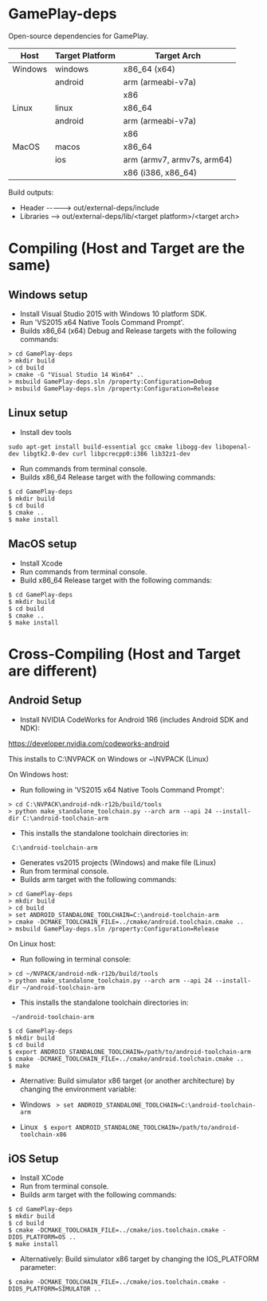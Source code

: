 GamePlay-deps
=============

Open-source dependencies for GamePlay.

| Host     | Target Platform             | Target Arch                            
|----------|-----------------------------|----------------------------------------
| Windows  | windows                     | x86_64 (x64)
|          | android                     | arm (armeabi-v7a)
|          |                             | x86
| Linux    | linux                       | x86_64
|          | android                     | arm (armeabi-v7a)
|          |                             | x86
| MacOS    | macos                       | x86_64                                 
|          | ios                         | arm (armv7, armv7s, arm64) 
|          |                             | x86 (i386, x86_64)

Build outputs:

* Header ----->     out/external-deps/include
* Libraries -->     out/external-deps/lib/\<target platform\>/\<target arch\>

# Compiling (Host and Target are the same)

## Windows setup
* Install Visual Studio 2015 with Windows 10 platform SDK.
* Run 'VS2015 x64 Native Tools Command Prompt'. 
* Builds x86_64 (x64) Debug and Release targets with the following commands:

```
> cd GamePlay-deps
> mkdir build
> cd build
> cmake -G "Visual Studio 14 Win64" ..
> msbuild GamePlay-deps.sln /property:Configuration=Debug
> msbuild GamePlay-deps.sln /property:Configuration=Release
```

## Linux setup
* Install dev tools
```
sudo apt-get install build-essential gcc cmake libogg-dev libopenal-dev libgtk2.0-dev curl libpcrecpp0:i386 lib32z1-dev
```
* Run commands from terminal console.
* Builds x86_64 Release target with the following commands:

```
$ cd GamePlay-deps
$ mkdir build
$ cd build
$ cmake ..
$ make install

```

## MacOS setup

* Install Xcode
* Run commands from terminal console.
* Build x86_64 Release target with the following commands:

```
$ cd GamePlay-deps
$ mkdir build
$ cd build
$ cmake ..
$ make install

```

# Cross-Compiling (Host and Target are different)

## Android Setup

* Install NVIDIA CodeWorks for Android 1R6 (includes Android SDK and NDK):

https://developer.nvidia.com/codeworks-android

This installs to C:\NVPACK on Windows or ~\NVPACK (Linux)

On Windows host:
* Run following in 'VS2015 x64 Native Tools Command Prompt':

```
> cd C:\NVPACK\android-ndk-r12b/build/tools
> python make_standalone_toolchain.py --arch arm --api 24 --install-dir C:\android-toolchain-arm
```
* This installs the standalone toolchain directories in:

```
 C:\android-toolchain-arm
```
* Generates vs2015 projects (Windows) and make file (Linux)
* Run from terminal console.
* Builds arm target with the following commands:

```
> cd GamePlay-deps
> mkdir build
> cd build
> set ANDROID_STANDALONE_TOOLCHAIN=C:\android-toolchain-arm
> cmake -DCMAKE_TOOLCHAIN_FILE=../cmake/android.toolchain.cmake ..
> msbuild GamePlay-deps.sln /property:Configuration=Release
```

On Linux host:
* Run following in terminal console:

```
> cd ~/NVPACK/android-ndk-r12b/build/tools
> python make_standalone_toolchain.py --arch arm --api 24 --install-dir ~/android-toolchain-arm
```
* This installs the standalone toolchain directories in:

```
 ~/android-toolchain-arm
```

```
$ cd GamePlay-deps
$ mkdir build
$ cd build
$ export ANDROID_STANDALONE_TOOLCHAIN=/path/to/android-toolchain-arm
$ cmake -DCMAKE_TOOLCHAIN_FILE=../cmake/android.toolchain.cmake ..
$ make
```

* Aternative: Build simulator x86 target (or another architecture) by changing the environment variable:

* Windows
` > set ANDROID_STANDALONE_TOOLCHAIN=C:\android-toolchain-arm`
* Linux
` $ export ANDROID_STANDALONE_TOOLCHAIN=/path/to/android-toolchain-x86`



## iOS Setup

* Install XCode
* Run from terminal console.
* Builds arm target with the following commands:

```
$ cd GamePlay-deps
$ mkdir build
$ cd build
$ cmake -DCMAKE_TOOLCHAIN_FILE=../cmake/ios.toolchain.cmake -DIOS_PLATFORM=OS ..
$ make install
```
* Alternatively: Build simulator x86 target by changing the IOS_PLATFORM parameter:

` $ cmake -DCMAKE_TOOLCHAIN_FILE=../cmake/ios.toolchain.cmake -DIOS_PLATFORM=SIMULATOR .. `
